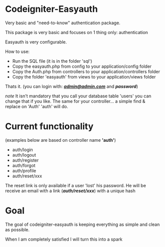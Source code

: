 Codeigniter-Easyauth
====================

Very basic and "need-to-know" authentication package.

This package is very basic and focuses on 1 thing only: authentication

Easyauth is very configurable.

How to use:

- Run the SQL file (it is in the folder 'sql')
- Copy the easyauth.php from config to your application/config folder
- Copy the Auth.php from controllers to your application/controllers folder
- Copy the folder 'easyauth' from views to your application/views folder

Thats it. (you can login with: ***admin@admin.com*** and ***password***)

*note*
It isn't mandatory that you call your database table 'users' you can change that if you like.
The same for your controller... a simple find & replace on 'Auth' 'auth' will do.

Current functionality
=====================

(examples below are based on controller name **'auth'**)

- auth/login
- auth/logout
- auth/register
- auth/forgot
- auth/profile
- auth/reset/xxx

The reset link is only available if a user 'lost' his password. He will be receive an email with a link (***auth/reset/xxx***) with a unique hash

Goal
====
The goal of codeigniter-easyauth is keeping everything as simple and clean as possible.

When I am completely satisfied I will turn this into a spark

